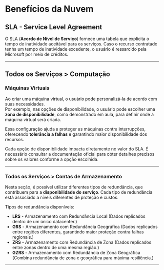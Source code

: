 # Benefícios da Nuvem

## SLA - Service Level Agreement
O SLA (**Acordo de Nível de Serviço**) fornece uma tabela que explicita o tempo de inatividade aceitável para os serviços. Caso o recurso contratado tenha um tempo de inatividade excedente, o usuário é ressarcido pela Microsoft por meio de créditos.

---

## Todos os Serviços > Computação

### Máquinas Virtuais
Ao criar uma máquina virtual, o usuário pode personalizá-la de acordo com suas necessidades.  
Por exemplo, nas opções de disponibilidade, o usuário pode escolher uma **zona de disponibilidade**, como demonstrado em aula, para definir onde a máquina virtual será criada.  

Essa configuração ajuda a proteger as máquinas contra interrupções, oferecendo **tolerância a falhas** e garantindo maior disponibilidade dos recursos.  

Cada opção de disponibilidade impacta diretamente no valor do SLA. É necessário consultar a documentação oficial para obter detalhes precisos sobre os valores conforme a opção escolhida.

---

###  Todos os Serviços > Contas de Armazenamento
Nesta seção, é possível utilizar diferentes tipos de redundância, que contribuem para a **disponibilidade do serviço**. Cada tipo de redundância está associado a níveis diferentes de proteção e custos.

Tipos de redundância disponíveis:
- **LRS** - Armazenamento com Redundância Local (Dados replicados dentro de um único datacenter.)
- **GRS** - Armazenamento com Redundância Geográfica (Dados replicados entre regiões diferentes, garantindo maior proteção contra falhas regionais.)
- **ZRS** - Armazenamento com Redundância de Zona  (Dados replicados entre zonas dentro de uma mesma região.)
- **GZRS** - Armazenamento com Redundância de Zona Geográfica (Combina redundância de zona e geográfica para máxima resiliência.)

---
